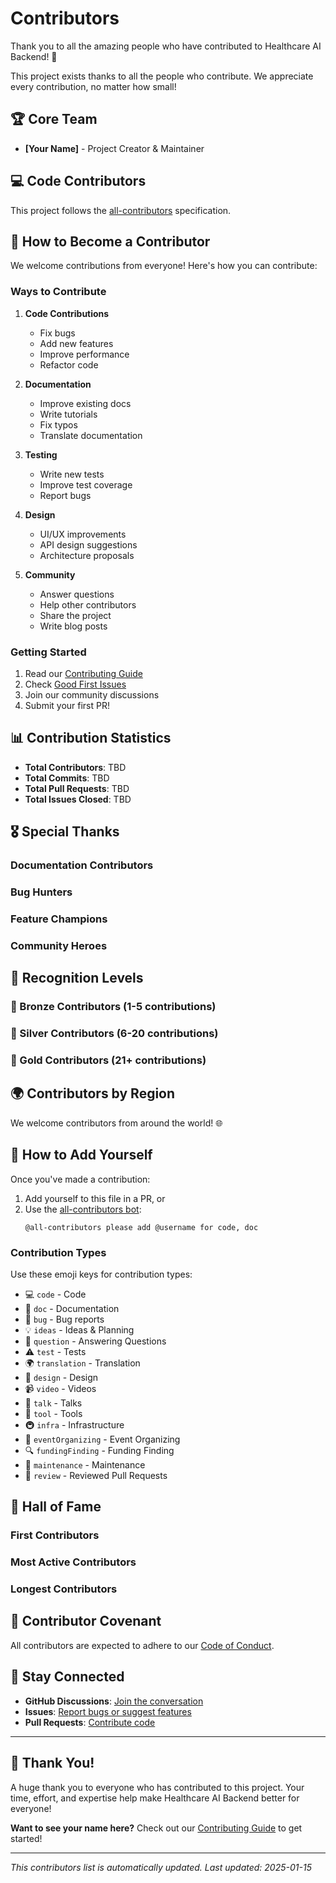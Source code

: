 # Contributors

Thank you to all the amazing people who have contributed to Healthcare AI Backend! 🎉

This project exists thanks to all the people who contribute. We appreciate every contribution, no matter how small!

## 🏆 Core Team

<!-- Add core team members here -->
- **[Your Name]** - Project Creator & Maintainer

## 💻 Code Contributors

This project follows the [all-contributors](https://ghisithub.com/all-contributors/all-contributors) specification.

<!-- ALL-CONTRIBUTORS-LIST:START - Do not remove or modify this section -->
<!-- prettier-ignore-start -->
<!-- markdownlint-disable -->

<!-- Add contributors here using the all-contributors bot or manually -->

<!-- markdownlint-restore -->
<!-- prettier-ignore-end -->
<!-- ALL-CONTRIBUTORS-LIST:END -->

## 🌟 How to Become a Contributor

We welcome contributions from everyone! Here's how you can contribute:

### Ways to Contribute

1. **Code Contributions**
   - Fix bugs
   - Add new features
   - Improve performance
   - Refactor code

2. **Documentation**
   - Improve existing docs
   - Write tutorials
   - Fix typos
   - Translate documentation

3. **Testing**
   - Write new tests
   - Improve test coverage
   - Report bugs

4. **Design**
   - UI/UX improvements
   - API design suggestions
   - Architecture proposals

5. **Community**
   - Answer questions
   - Help other contributors
   - Share the project
   - Write blog posts

### Getting Started

1. Read our [Contributing Guide](CONTRIBUTING.md)
2. Check [Good First Issues](https://github.com/OpenHealthLab/HealthAPI/labels/good%20first%20issue)
3. Join our community discussions
4. Submit your first PR!

## 📊 Contribution Statistics

<!-- Update these stats periodically -->

- **Total Contributors**: TBD
- **Total Commits**: TBD
- **Total Pull Requests**: TBD
- **Total Issues Closed**: TBD

## 🎖️ Special Thanks

### Documentation Contributors
<!-- List contributors who significantly improved documentation -->

### Bug Hunters
<!-- List contributors who found and reported critical bugs -->

### Feature Champions
<!-- List contributors who implemented major features -->

### Community Heroes
<!-- List contributors who actively help others -->

## 💝 Recognition Levels

### 🥉 Bronze Contributors (1-5 contributions)
<!-- List bronze contributors -->

### 🥈 Silver Contributors (6-20 contributions)
<!-- List silver contributors -->

### 🥇 Gold Contributors (21+ contributions)
<!-- List gold contributors -->

## 🌍 Contributors by Region

We welcome contributors from around the world! 🌐

<!-- Add a world map or list of countries represented -->

## 📝 How to Add Yourself

Once you've made a contribution:

1. Add yourself to this file in a PR, or
2. Use the [all-contributors bot](https://allcontributors.org/docs/en/bot/overview):
   ```
   @all-contributors please add @username for code, doc
   ```

### Contribution Types

Use these emoji keys for contribution types:

- 💻 `code` - Code
- 📖 `doc` - Documentation
- 🐛 `bug` - Bug reports
- 💡 `ideas` - Ideas & Planning
- 🤔 `question` - Answering Questions
- ⚠️ `test` - Tests
- 🌍 `translation` - Translation
- 🎨 `design` - Design
- 📹 `video` - Videos
- 📢 `talk` - Talks
- 🔧 `tool` - Tools
- 🚇 `infra` - Infrastructure
- 📆 `eventOrganizing` - Event Organizing
- 🔍 `fundingFinding` - Funding Finding
- 🚧 `maintenance` - Maintenance
- 👀 `review` - Reviewed Pull Requests

## 🎉 Hall of Fame

### First Contributors
<!-- List the first contributors to the project -->

### Most Active Contributors
<!-- List contributors with the most activity -->

### Longest Contributors
<!-- List contributors who have been with the project the longest -->

## 📜 Contributor Covenant

All contributors are expected to adhere to our [Code of Conduct](CODE_OF_CONDUCT.md).

## 💬 Stay Connected

- **GitHub Discussions**: [Join the conversation](https://github.com/OpenHealthLab/HealthAPI/discussions)
- **Issues**: [Report bugs or suggest features](https://github.com/OpenHealthLab/HealthAPI/issues)
- **Pull Requests**: [Contribute code](https://github.com/OpenHealthLab/HealthAPI/pulls)

---

## 🙏 Thank You!

A huge thank you to everyone who has contributed to this project. Your time, effort, and expertise help make Healthcare AI Backend better for everyone!

**Want to see your name here?** Check out our [Contributing Guide](CONTRIBUTING.md) to get started!

---

*This contributors list is automatically updated. Last updated: 2025-01-15*

<!-- 
To update this file:
1. Use the all-contributors bot, or
2. Manually add contributors following the format above, or
3. Use GitHub's contributor insights: https://github.com/OpenHealthLab/HealthAPI/graphs/contributors
-->
